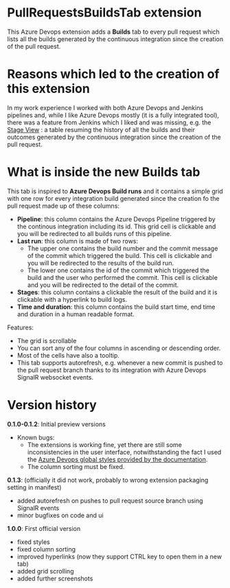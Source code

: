 # PullRequestsBuildsTab extension

This Azure Devops extension adds a **Builds** tab to every pull request which lists all the builds generated by the continuous integration since the creation of the pull request.

# Reasons which led to the creation of this extension
In my work experience I worked with both Azure Devops and Jenkins pipelines and, while I like Azure Devops mostly (it is a fully integrated tool), there was a feature from Jenkins which I liked and was missing, e.g. the [Stage View](https://plugins.jenkins.io/pipeline-stage-view/) : a table resuming the history of all the builds and their outcomes generated by the continuous integration since the creation of the pull request.

# What is inside the new Builds tab

This tab is inspired to **Azure Devops Build runs** and it contains a simple grid with one row for every integration build generated since the creation fo the pull request made up of these columns:
-   **Pipeline**: this column contains the Azure Devops Pipeline triggered by the continous integration including its id. This grid cell is clickable and you will be redirected to all builds runs of this pipeline.
-   **Last run**: this column is made of two rows:
    - The upper one contains the build number and the commit message of the commit which triggered the build. This cell is clickable and you will be redirected to the results of the build run.
    - The lower one contains the id of the commit which triggered the build and the user who performed the commit. This cell is clickable and you will be redirected to the detail of the commit.
-   **Stages**: this column contains a clickable the result of the build and it is clickable with a hyperlink to build logs.
-   **Time and duration**: this column contains the build start time, end time and duration in a human readable format.

Features:
- The grid is scrollable
- You can sort any of the four columns in ascending or descending order.
- Most of the cells have also a tooltip.
- This tab supports autorefresh, e.g. whenever a new commit is pushed to the pull request branch thanks to its integration with Azure Devops SignalR websocket events.

# Version history

**0.1.0-0.1.2**: Initial preview versions
- Known bugs:
    - The extensions is working fine, yet there are still some inconsistencies in the user interface, notwithstanding the fact I used the [Azure Devops global styles provided by the documentation](https://developer.microsoft.com/it-it/azure-devops/develop/extensions).
    - The column sorting must be fixed.

**0.1.3**: (officially it did not work, probably to wrong extension packaging setting in manifest)
- added autorefresh on pushes to pull request source branch using SignalR events
- minor bugfixes on code and ui

**1.0.0**: First official version
- fixed styles
- fixed column sorting
- improved hyperlinks  (now they support CTRL key to open them in a new tab)
- added grid scrolling
- added further screenshots
